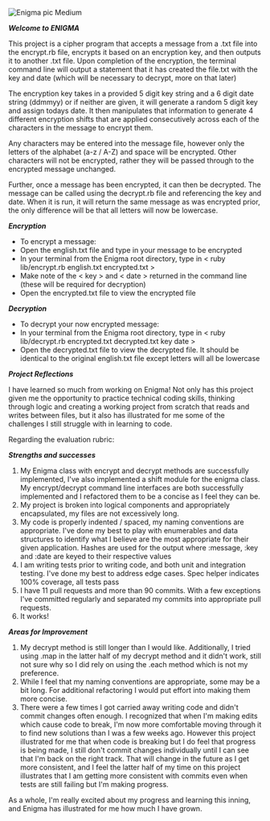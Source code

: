 ![Enigma pic Medium](https://user-images.githubusercontent.com/109649285/201985492-f5d62df9-4038-49b0-a735-59c954c0e9d4.jpeg)

***Welcome to ENIGMA***
                                                                                               
This project is a cipher program that accepts a message from a .txt file into the encrypt.rb file, encrypts it based on an encryption key, and then outputs it to another .txt file. Upon completion of the encryption, the terminal command line will output a statement that it has created the file.txt with the key and date (which will be necessary to decrypt, more on that later)

The encryption key takes in a provided 5 digit key string and a 6 digit date string (ddmmyy) or if neither are given, it will generate a random 5 digit key and assign todays date. It then manipulates that information to generate 4 different encryption shifts that are applied consecutively across each of the characters in the message to encrypt them. 

Any characters may be entered into the message file, however only the letters of the alphabet (a-z / A-Z) and space will be encrypted. Other characters will not be encrypted, rather they will be passed through to the encrypted message unchanged. 

Further, once a message has been encrypted, it can then be decrypted. The message can be called using the decrypt.rb file and referencing the key and date. When it is run, it will return the same message as was encrypted prior, the only difference will be that all letters will now be lowercase.

***Encryption***
* To encrypt a message: 
* Open the english.txt file and type in your message to be encrypted
* In your terminal from the Enigma root directory, type in < ruby lib/encrypt.rb english.txt encrypted.txt >
* Make note of the < key > and < date > returned in the command line (these will be required for decryption)
* Open the encrypted.txt file to view the encrypted file

***Decryption***
* To decrypt your now encrypted message:
* In your terminal from the Enigma root directory, type in < ruby lib/decrypt.rb encrypted.txt decrypted.txt key date >
* Open the decrypted.txt file to view the decrypted file. It should be identical to the original english.txt file except letters will all be lowercase
  
***Project Reflections***

I have learned so much from working on Enigma! Not only has this project given me the opportunity to practice technical coding skills, thinking through logic and creating a working project from scratch that reads and writes between files, but it also has illustrated for me some of the challenges I still struggle with in learning to code. 
  
Regarding the evaluation rubric:
  
***Strengths and successes***  
1. My Enigma class with encrypt and decrypt methods are successfully implemented, I've also implemented a shift module for the enigma class. My encrypt/decrypt command line interfaces are both successfully implemented and I refactored them to be a concise as I feel they can be.
2. My project is broken into logical components and appropriately encapsulated, my files are not excessively long. 
3. My code is properly indented / spaced, my naming conventions are appropriate. I've done my best to play with enumerables and data structures to identify what I believe are the most appropriate for their given application. Hashes are used for the output where :message, :key and :date are keyed to their respective values
4. I am writing tests prior to writing code, and both unit and integration testing. I've done my best to address edge cases. Spec helper indicates 100% coverage, all tests pass
5. I have 11 pull requests and more than 90 commits. With a few exceptions I've committed regularly and separated my commits into appropriate pull requests. 
6. It works!

***Areas for Improvement***
1. My decrypt method is still longer than I would like. Additionally, I tried using .map in the latter half of my decrypt method and it didn't work, still not sure why so I did rely on using the .each method which is not my preference. 
2. While I feel that my naming conventions are appropriate, some may be a bit long. For additional refactoring I would put effort into making them more concise.
3. There were a few times I got carried away writing code and didn't commit changes often enough. I recognized that when I'm making edits which cause code to break, I'm now more comfortable moving through it to find new solutions than I was a few weeks ago. However this project illustrated for me that when code is breaking but I do feel that progress is being made, I still don't commit changes individually until I can see that I'm back on the right track. That will change in the future as I get more consistent, and I feel the latter half of my time on this project illustrates that I am getting more consistent with commits even when tests are still failing but I'm making progress.

As a whole, I'm really excited about my progress and learning this inning, and Enigma has illustrated for me how much I have grown. 
